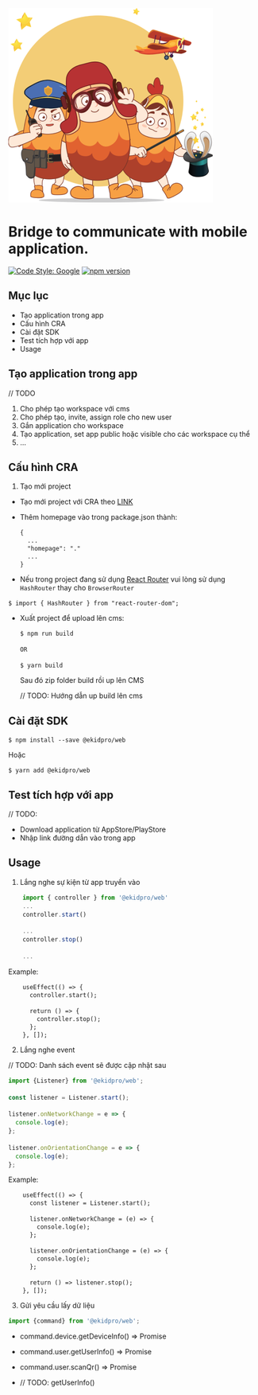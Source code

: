 ![ekidpro](./documents/image.png 'eKidPro Logo')

# Bridge to communicate with mobile application.

[![Code Style: Google](https://img.shields.io/badge/code%20style-google-blueviolet.svg)](https://github.com/google/gts) [![npm version](https://img.shields.io/npm/v/@ekidpro/bridge)](https://www.npmjs.com/package/@ekidpro/bridge)

## Mục lục

- Tạo application trong app
- Cấu hình CRA
- Cài đặt SDK
- Test tích hợp với app
- Usage

## Tạo application trong app

// TODO

1. Cho phép tạo workspace với cms
2. Cho phép tạo, invite, assign role cho new user
3. Gắn application cho workspace
4. Tạo application, set app public hoặc visible cho các workspace cụ thể
5. ...

## Cấu hình CRA

1. Tạo mới project

- Tạo mới project với CRA theo [LINK](https://www.google.com)

- Thêm homepage vào trong package.json thành:

  ```
  {
    ...
    "homepage": "."
    ...
  }
  ```

- Nếu trong project đang sử dụng [React Router](https://github.com/ReactTraining/react-router/tree/master/packages/react-router-dom) vui lòng sử dụng `HashRouter` thay cho `BrowserRouter`

```
$ import { HashRouter } from "react-router-dom";
```

- Xuất project để upload lên cms:

  ```
  $ npm run build

  OR

  $ yarn build
  ```

  Sau đó zip folder build rồi up lên CMS

  // TODO: Hướng dẫn up build lên cms

## Cài đặt SDK

```
$ npm install --save @ekidpro/web
```

Hoặc

```
$ yarn add @ekidpro/web
```

## Test tích hợp với app

// TODO:

- Download application từ AppStore/PlayStore
- Nhập link đường dẫn vào trong app

## Usage

1. Lắng nghe sự kiện từ app truyền vào

```js
    import { controller } from '@ekidpro/web'
    ...
    controller.start()

    ...
    controller.stop()

    ...
```

Example:

```
    useEffect(() => {
      controller.start();

      return () => {
        controller.stop();
      };
    }, []);
```

2. Lắng nghe event

// TODO: Danh sách event sẽ được cập nhật sau

```js
import {Listener} from '@ekidpro/web';

const listener = Listener.start();

listener.onNetworkChange = e => {
  console.log(e);
};

listener.onOrientationChange = e => {
  console.log(e);
};
```

Example:

```
    useEffect(() => {
      const listener = Listener.start();

      listener.onNetworkChange = (e) => {
        console.log(e);
      };

      listener.onOrientationChange = (e) => {
        console.log(e);
      };

      return () => listener.stop();
    }, []);
```

3. Gửi yêu cầu lấy dữ liệu

```js
import {command} from '@ekidpro/web';
```

- command.device.getDeviceInfo() => Promise<DeviceInfo>

- command.user.getUserInfo() => Promise<UserInfo>

- command.user.scanQr() => Promise<string>

- // TODO: getUserInfo()
